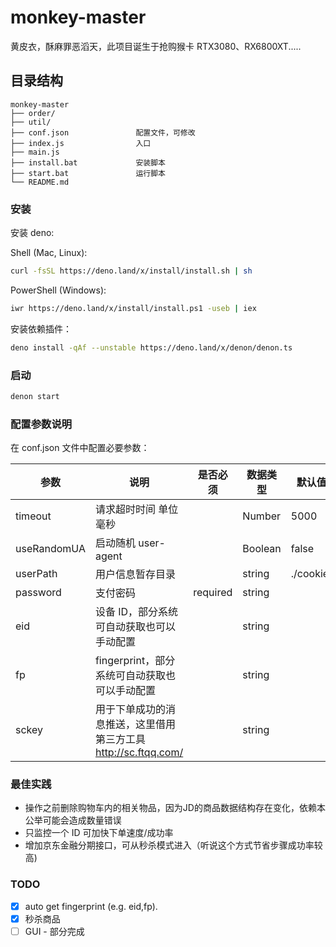 # monkey-master

黄皮衣，酥麻罪恶滔天，此项目诞生于抢购猴卡 RTX3080、RX6800XT.....

## 目录结构

```text
monkey-master
├── order/
├── util/                  
├── conf.json               配置文件，可修改
├── index.js                入口
├── main.js                 
├── install.bat             安装脚本
├── start.bat               运行脚本
└── README.md
```

### 安装

安装 deno:

Shell (Mac, Linux):

```bash
curl -fsSL https://deno.land/x/install/install.sh | sh
```

PowerShell (Windows):

```bash
iwr https://deno.land/x/install/install.ps1 -useb | iex
```

安装依赖插件：

```bash
deno install -qAf --unstable https://deno.land/x/denon/denon.ts
```

### 启动

```bash
denon start
```

### 配置参数说明

在 conf.json 文件中配置必要参数：

| 参数        | 说明                                                           | 是否必须 | 数据类型 | 默认值    |
| ----------- | -------------------------------------------------------------- | -------- | -------- | --------- |
| timeout     | 请求超时时间 单位毫秒                                          |          | Number   | 5000      |
| useRandomUA | 启动随机 user-agent                                            |          | Boolean  | false     |
| userPath    | 用户信息暂存目录                                               |          | string   | ./cookie/ |
| password    | 支付密码                                                       | required | string   |           |
| eid         | 设备 ID，部分系统可自动获取也可以手动配置                      |          | string   |           |
| fp          | fingerprint，部分系统可自动获取也可以手动配置                  |          | string   |           |
| sckey       | 用于下单成功的消息推送，这里借用第三方工具 http://sc.ftqq.com/ |          | string   |           |

### 最佳实践

- 操作之前删除购物车内的相关物品，因为JD的商品数据结构存在变化，依赖本公举可能会造成数量错误
- 只监控一个 ID 可加快下单速度/成功率
- 增加京东金融分期接口，可从秒杀模式进入（听说这个方式节省步骤成功率较高)

### TODO

- [x] auto get fingerprint (e.g. eid,fp).
- [x] 秒杀商品
- [ ] GUI - 部分完成
